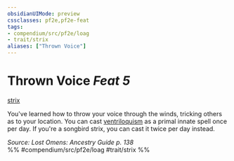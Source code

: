 ```yaml
---
obsidianUIMode: preview
cssclasses: pf2e,pf2e-feat
tags:
- compendium/src/pf2e/loag
- trait/strix
aliases: ["Thrown Voice"]
---
```

# Thrown Voice  *Feat 5*  
[strix](rules/traits/strix-loag.md "Strix Ancestry & Heritage Trait")  


You've learned how to throw your voice through the winds, tricking others as to your location. You can cast [ventriloquism](compendium/spells/ventriloquism.md) as a primal innate spell once per day. If you're a songbird strix, you can cast it twice per day instead.

*Source: Lost Omens: Ancestry Guide p. 138*  
%% #compendium/src/pf2e/loag #trait/strix %%